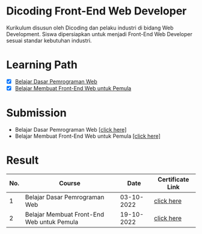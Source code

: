 # Dicoding Front-End Web Developer
Kurikulum disusun oleh Dicoding dan pelaku industri di bidang Web Development. Siswa dipersiapkan untuk menjadi Front-End Web Developer sesuai standar kebutuhan industri.

# Learning Path

- [x] [Belajar Dasar Pemrograman Web](https://www.dicoding.com/academies/123)
- [x] [Belajar Membuat Front-End Web untuk Pemula](https://www.dicoding.com/academies/315)

# Submission 
* Belajar Dasar Pemrograman Web [[click here]](https://github.com/alfkri/front-end-web-dicoding/tree/Belajar-Dasar-Pemrograman-Web)
* Belajar Membuat Front-End Web untuk Pemula [[click here]](https://github.com/alfkri/front-end-web-dicoding/tree/Membuat-Front-End-Web-Pemula)

# Result
| **No.** |              **Course**                     | **Date**    |  **Certificate Link**  |
----------| --------------------------------------------|-------------|------------------------|
| 1       | Belajar Dasar Pemrograman Web               | 03-10-2022  | [click here](https://www.dicoding.com/certificates/JMZVG6R5JZN9)|
| 2       | Belajar Membuat Front-End Web untuk Pemula  | 19-10-2022  | [click here](https://www.dicoding.com/certificates/NVP79G6GWZR0)|


